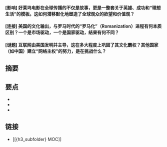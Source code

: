 #### [影响] 好莱坞电影在全球传播的不仅是故事，更是一整套关于英雄、成功和“理想生活”的模板。这如何潜移默化地塑造了全球观众的欲望和价值观？


#### [连接] 美国的文化输出，与罗马时代的“罗马化”（Romanization）进程有何本质区别？一个是市场驱动，一个是国家驱动，结果有何不同？


#### [谜题] 互联网由美国发明并主导，这在多大程度上巩固了其文化霸权？其他国家（如中国）建立“网络主权”的努力，是在挑战什么？


## 摘要


## 要点

- 
- 
- 

## 链接

- [[{h3_subfolder} MOC]]
